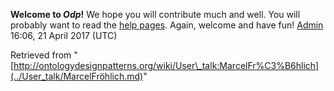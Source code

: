 __Welcome to _Odp_!__ We hope you will contribute much and well. 
You will probably want to read the [help pages](http://ontologydesignpatterns.org/wiki/Help:Contents "Help:Contents"). Again, welcome and have fun! [Admin](../User/ValentinaPresutti.md "User:ValentinaPresutti") 16:06, 21 April 2017 (UTC)





Retrieved from "[http://ontologydesignpatterns.org/wiki/User\_talk:MarcelFr%C3%B6hlich](../User_talk/MarcelFröhlich.md)"
